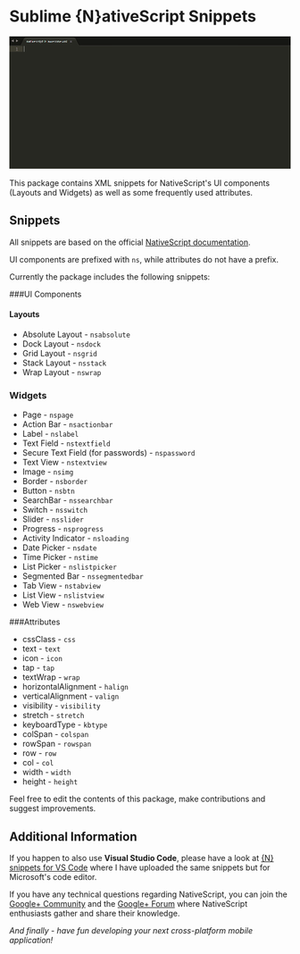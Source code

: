 # Sublime {N}ativeScript Snippets

![](screenshots/screenshot.gif)

This package contains XML snippets for NativeScript's UI components
(Layouts and Widgets) as well as some frequently used attributes.

## Snippets
All snippets are based on the official [NativeScript documentation](https://docs.nativescript.org/).

UI components are prefixed with ```ns```, while attributes do not have a prefix.

Currently the package includes the following snippets:

###UI Components

#### Layouts
- Absolute Layout - ```nsabsolute```
- Dock Layout - ```nsdock```
- Grid Layout - ```nsgrid```
- Stack Layout - ```nsstack```
- Wrap Layout - ```nswrap```

### Widgets
- Page - ```nspage```
- Action Bar - ```nsactionbar```
- Label - ```nslabel```
- Text Field - ```nstextfield```
- Secure Text Field (for passwords) - ```nspassword```
- Text View - ```nstextview```
- Image - ```nsimg```
- Border - ```nsborder```
- Button - ```nsbtn```
- SearchBar - ```nssearchbar```
- Switch - ```nsswitch```
- Slider - ```nsslider```
- Progress - ```nsprogress```
- Activity Indicator - ```nsloading```
- Date Picker - ```nsdate```
- Time Picker - ```nstime```
- List Picker - ```nslistpicker```
- Segmented Bar - ```nssegmentedbar```
- Tab View - ```nstabview```
- List View - ```nslistview```
- Web View - ```nswebview```

###Attributes
- cssClass - ```css```
- text - ```text```
- icon - ```icon```
- tap - ```tap```
- textWrap - ```wrap```
- horizontalAlignment - ```halign```
- verticalAlignment - ```valign```
- visibility - ```visibility```
- stretch - ```stretch```
- keyboardType - ```kbtype```
- colSpan - ```colspan```
- rowSpan - ```rowspan```
- row - ```row```
- col - ```col```
- width - ```width```
- height - ```height```

Feel free to edit the contents of this package, make contributions and suggest improvements.

## Additional Information
If you happen to also use **Visual Studio Code**, please have a look at
[{N} snippets for VS Code](https://github.com/tsvetan-ganev/nativescript-vscode-snippets)
where I have uploaded the same snippets but for Microsoft's code editor.

If you have any technical questions regarding NativeScript, you can join the
[Google+ Community](https://plus.google.com/communities/117408587889337015711)
and the
[Google+ Forum](https://groups.google.com/forum/#!forum/nativescript)
where NativeScript enthusiasts gather and share their knowledge.

*And finally - have fun developing your next cross-platform mobile application!*
